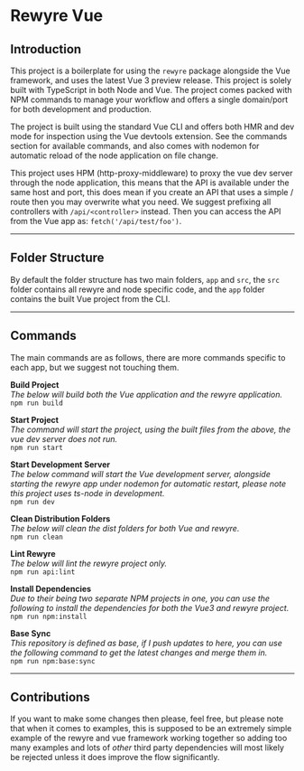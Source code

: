 # Rewyre Vue

## Introduction

This project is a boilerplate for using the `rewyre` package alongside the Vue framework, and uses the latest Vue 3 preview release. This project is solely built with TypeScript in both Node and Vue. The project comes packed with NPM commands to manage your workflow and offers a single domain/port for both development and production.

The project is built using the standard Vue CLI and offers both HMR and dev mode for inspection using the Vue devtools extension. See the commands section for available commands, and also comes with nodemon for automatic reload of the node application on file change.

This project uses HPM (http-proxy-middleware) to proxy the vue dev server through the node application, this means that the API is available under the same host and port, this does mean if you create an API that uses a simple / route then you may overwrite what you need. We suggest prefixing all controllers with `/api/<controller>` instead. Then you can access the API from the Vue app as: `fetch('/api/test/foo')`.

---

## Folder Structure

By default the folder structure has two main folders, `app` and `src`, the `src` folder contains all rewyre and node specific code, and the `app` folder contains the built Vue project from the CLI.

---

## Commands

The main commands are as follows, there are more commands specific to each app, but we suggest not touching them.

**Build Project**  
_The below will build both the Vue application and the rewyre application._  
```npm run build```

**Start Project**  
_The command will start the project, using the built files from the above, the vue dev server does not run._  
```npm run start```

**Start Development Server**  
_The below command will start the Vue development server, alongside starting the rewyre app under nodemon for automatic restart, please note this project uses ts-node in development._  
```npm run dev```

**Clean Distribution Folders**  
_The below will clean the dist folders for both Vue and rewyre._  
```npm run clean```

**Lint Rewyre**  
_The below will lint the rewyre project only._  
```npm run api:lint```

**Install Dependencies**  
_Due to their being two separate NPM projects in one, you can use the following to install the dependencies for both the Vue3 and rewyre project._  
```npm run npm:install```

**Base Sync**  
_This repository is defined as base, if I push updates to here, you can use the following command to get the latest changes and merge them in._  
```npm run npm:base:sync```

---

## Contributions

If you want to make some changes then please, feel free, but please note that when it comes to examples, this is supposed to be an extremely simple example of the rewyre and vue framework working together so adding too many examples and lots of _other_ third party dependencies will most likely be rejected unless it does improve the flow significantly.
